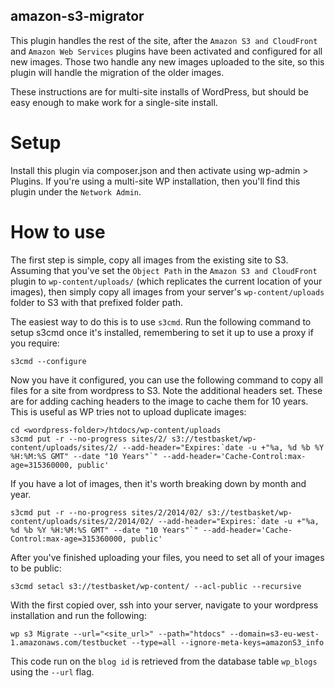 amazon-s3-migrator
------------------

This plugin handles the rest of the site, after the `Amazon S3 and CloudFront` and `Amazon Web Services` plugins have been activated and configured for all new images. Those two handle any new images uploaded to the site, so this plugin will handle the migration of the older images.

These instructions are for multi-site installs of WordPress, but should be easy enough to make work for a single-site install.

Setup
=====

Install this plugin via composer.json and then activate using wp-admin > Plugins. If you're using a multi-site WP installation, then you'll find this plugin under the `Network Admin`.

How to use
==========

The first step is simple, copy all images from the existing site to S3. Assuming that you've set the `Object Path` in the `Amazon S3 and CloudFront` plugin to `wp-content/uploads/` (which replicates the current location of your images), then simply copy all images from your server's `wp-content/uploads` folder to S3 with that prefixed folder path.

The easiest way to do this is to use `s3cmd`. Run the following command to setup s3cmd once it's installed, remembering to set it up to use a proxy if you require:

    s3cmd --configure

Now you have it configured, you can use the following command to copy all files for a site from wordpress to S3. Note the additional headers set. These are for adding caching headers to the image to cache them for 10 years. This is useful as WP tries not to upload duplicate images:

    cd <wordpress-folder>/htdocs/wp-content/uploads
    s3cmd put -r --no-progress sites/2/ s3://testbasket/wp-content/uploads/sites/2/ --add-header="Expires:`date -u +"%a, %d %b %Y %H:%M:%S GMT" --date "10 Years"`" --add-header='Cache-Control:max-age=315360000, public'

If you have a lot of images, then it's worth breaking down by month and year.

    s3cmd put -r --no-progress sites/2/2014/02/ s3://testbasket/wp-content/uploads/sites/2/2014/02/ --add-header="Expires:`date -u +"%a, %d %b %Y %H:%M:%S GMT" --date "10 Years"`" --add-header='Cache-Control:max-age=315360000, public'

After you've finished uploading your files, you need to set all of your images to be public:

    s3cmd setacl s3://testbasket/wp-content/ --acl-public --recursive

With the first copied over, ssh into your server, navigate to your wordpress installation and run the following:

    wp s3 Migrate --url="<site_url>" --path="htdocs" --domain=s3-eu-west-1.amazonaws.com/testbucket --type=all --ignore-meta-keys=amazonS3_info

This code run on the `blog id` is retrieved from the database table `wp_blogs` using the `--url` flag.

